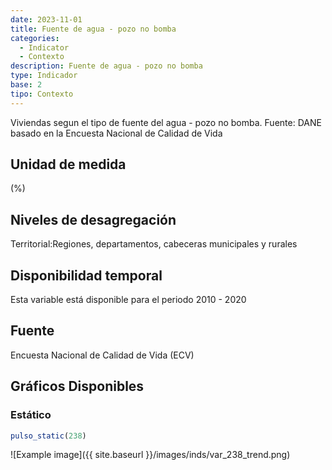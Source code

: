 ```yaml
---
date: 2023-11-01
title: Fuente de agua - pozo no bomba
categories:
  - Indicator
  - Contexto
description: Fuente de agua - pozo no bomba
type: Indicador
base: 2
tipo: Contexto
--- 
```


Viviendas segun el tipo de fuente del agua - pozo no bomba.
Fuente: DANE basado en la Encuesta Nacional de Calidad de Vida

## Unidad de medida
(%)

## Niveles de desagregación
Territorial:Regiones, departamentos, cabeceras municipales y rurales

## Disponibilidad temporal
Esta variable está disponible para el periodo 2010 - 2020

## Fuente
Encuesta Nacional de Calidad de Vida (ECV)

## Gráficos Disponibles

### Estático

``` R
pulso_static(238)
```

![Example image]({{ site.baseurl }}/images/inds/var_238_trend.png)